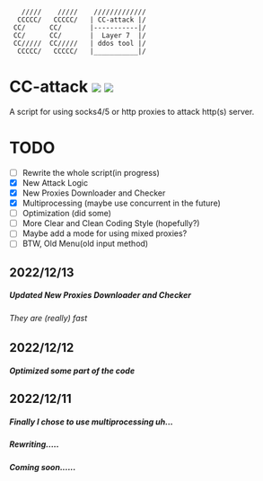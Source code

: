        /////    /////    /////////////
      CCCCC/   CCCCC/   | CC-attack |/
     CC/      CC/       |-----------|/ 
     CC/      CC/       |  Layer 7  |/ 
     CC/////  CC/////   | ddos tool |/ 
      CCCCC/   CCCCC/   |___________|/

# CC-attack ![](https://img.shields.io/badge/Version-preview-brightgreen.svg) ![](https://img.shields.io/badge/license-GPLv2-blue.svg)
 A script for using socks4/5 or http proxies to attack http(s) server.
# TODO
- [ ] Rewrite the whole script(in progress)
- [x] New Attack Logic
- [x] New Proxies Downloader and Checker 
- [x] Multiprocessing (maybe use concurrent in the future)
- [ ] Optimization (did some)
- [ ] More Clear and Clean Coding Style (hopefully?)
- [ ] Maybe add a mode for using mixed proxies?
- [ ] BTW, Old Menu(old input method)
 
## 2022/12/13
##### Updated New Proxies Downloader and Checker
###### They are (really) fast

## 2022/12/12
##### Optimized some part of the code

## 2022/12/11
##### Finally I chose to use multiprocessing uh...
##### Rewriting.....
##### Coming soon......


